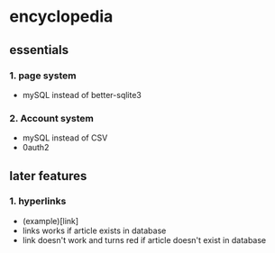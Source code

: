 # encyclopedia
## essentials
### 1. page system
   - mySQL instead of better-sqlite3
### 2. Account system
   - mySQL instead of CSV
   - 0auth2

## later features
### 1. hyperlinks
   - (example)[link]
   - links works if article exists in database
   - link doesn't work and turns red if article doesn't exist in database
